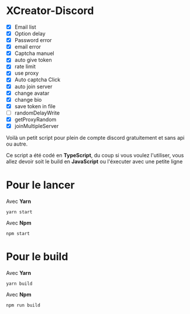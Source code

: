 # XCreator-Discord

- [x] Email list
- [x] Option delay
- [x] Password error
- [x] email error
- [x] Captcha manuel
- [x] auto give token
- [x] rate limit
- [x] use proxy
- [x] Auto captcha Click
- [x] auto join server
- [x] change avatar
- [x] change bio
- [x] save token in file
- [ ] randomDelayWrite
- [x] getProxyRandom
- [x] joinMultipleServer

Voilà un petit script pour plein de compte discord gratuitement et sans api ou autre.

Ce script a été codé en **TypeScript**, du coup si vous voulez l'utiliser, vous allez devoir soit le build en **JavaScript** ou l'éxecuter avec une petite ligne

<h1>Pour le lancer</h1>

Avec **Yarn**
```
yarn start
```

Avec **Npm**
```
npm start
```

<h1>Pour le build</h1>

Avec **Yarn**
```
yarn build
```

Avec **Npm**
```
npm run build
```
